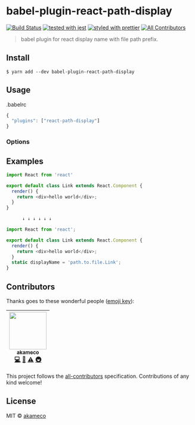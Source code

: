 # babel-plugin-react-path-display
[![Build Status](https://travis-ci.org/akameco/babel-plugin-react-path-display.svg?branch=master)](https://travis-ci.org/akameco/babel-plugin-react-path-display)
[![tested with jest](https://img.shields.io/badge/tested_with-jest-99424f.svg)](https://github.com/facebook/jest)
[![styled with prettier](https://img.shields.io/badge/styled_with-prettier-ff69b4.svg)](https://github.com/prettier/prettier)
[![All Contributors](https://img.shields.io/badge/all_contributors-1-orange.svg?style=flat-square)](#contributors)

> babel plugin for react display name with file path prefix.


## Install

```
$ yarn add --dev babel-plugin-react-path-display
```


## Usage

.babelrc

```js
{
  "plugins": ["react-path-display"]
}
```

### Options

## Examples

```js
import React from 'react'

export default class Link extends React.Component {
  render() {
    return <div>hello world</div>;
  }
}

      ↓ ↓ ↓ ↓ ↓ ↓

import React from 'react';

export default class Link extends React.Component {
  render() {
    return <div>hello world</div>;
  }
  static displayName = 'path.to.file.Link';
}
```

## Contributors

Thanks goes to these wonderful people ([emoji key](https://github.com/kentcdodds/all-contributors#emoji-key)):

<!-- ALL-CONTRIBUTORS-LIST:START - Do not remove or modify this section -->
| [<img src="https://avatars2.githubusercontent.com/u/4002137?v=4" width="100px;"/><br /><sub>akameco</sub>](http://akameco.github.io)<br />[💻](https://github.com/akameco/typed-assign/commits?author=akameco "Code") [📖](https://github.com/akameco/typed-assign/commits?author=akameco "Documentation") [⚠️](https://github.com/akameco/typed-assign/commits?author=akameco "Tests") [🚇](#infra-akameco "Infrastructure (Hosting, Build-Tools, etc)") |
| :---: |
<!-- ALL-CONTRIBUTORS-LIST:END -->

This project follows the [all-contributors](https://github.com/kentcdodds/all-contributors) specification. Contributions of any kind welcome!

## License

MIT © [akameco](http://akameco.github.io)
